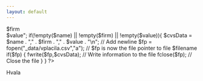 ```yaml
---
layout: default
---
```


<?php

$name=$_POST["name"];
$firm=$_POST["firm"];
$value=$_POST["value"];

echo "$name <br> $firm <br> $value";

if(!empty($name) || !empty($firm) || !empty($value)){

$cvsData = $name . "," . $firm . "," . $value  . "\n"; // Add newline

$fp = fopen("_data/vplacila.csv","a"); // $fp is now the file pointer to file $filename

    if($fp)
    {
        fwrite($fp,$cvsData); // Write information to the file
        fclose($fp); // Close the file
    }
}
?>

Hvala
